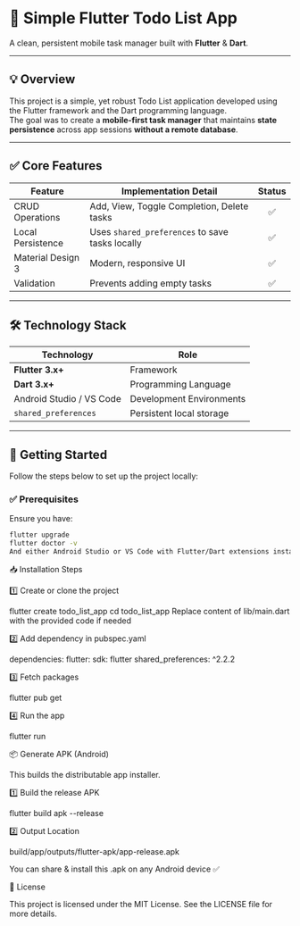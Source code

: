 # 📝 Simple Flutter Todo List App

A clean, persistent mobile task manager built with **Flutter** & **Dart**.

---

## 💡 Overview

This project is a simple, yet robust Todo List application developed using the Flutter framework and the Dart programming language.  
The goal was to create a **mobile-first task manager** that maintains **state persistence** across app sessions **without a remote database**.

---

## ✅ Core Features

| Feature | Implementation Detail | Status |
|--------|----------------------|:-----:|
| CRUD Operations | Add, View, Toggle Completion, Delete tasks | ✅ |
| Local Persistence | Uses `shared_preferences` to save tasks locally | ✅ |
| Material Design 3 | Modern, responsive UI | ✅ |
| Validation | Prevents adding empty tasks | ✅ |

---

## 🛠️ Technology Stack

| Technology | Role |
|-----------|------|
| **Flutter 3.x+** | Framework |
| **Dart 3.x+** | Programming Language |
| Android Studio / VS Code | Development Environments |
| `shared_preferences` | Persistent local storage |

---

## 🚀 Getting Started

Follow the steps below to set up the project locally:

### ✅ Prerequisites
Ensure you have:

```bash
flutter upgrade
flutter doctor -v
And either Android Studio or VS Code with Flutter/Dart extensions installed.
```
📥 Installation Steps

1️⃣ Create or clone the project

flutter create todo_list_app
cd todo_list_app
Replace content of lib/main.dart with the provided code if needed


2️⃣ Add dependency in pubspec.yaml

dependencies:
  flutter:
    sdk: flutter
  shared_preferences: ^2.2.2


3️⃣ Fetch packages

flutter pub get


4️⃣ Run the app

flutter run

📦 Generate APK (Android)

This builds the distributable app installer.

1️⃣ Build the release APK

flutter build apk --release


2️⃣ Output Location

build/app/outputs/flutter-apk/app-release.apk


You can share & install this .apk on any Android device ✅

📜 License

This project is licensed under the MIT License.
See the LICENSE file for more details.
